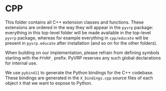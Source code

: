 # CPP

This folder contains all C++ extension classes and functions. These extensions
are ordered in the way they will appear in the `pyvrp` package: everything in
this top-level folder will be made available in the top-level `pyvrp` package,
whereas for example everything in `cpp/educate` will be present in 
`pyvrp.educate` after installation (and so on for the other folders).

When building on our implementation, please refrain from defining symbols 
starting with the `PYVRP_` prefix. PyVRP reserves any such global declarations
for internal use.

We use `pybind11` to generate the Python bindings for the C++ codebase. These
bindings are generated in the `X_bindings.cpp` source files of each object `X`
that we want to expose to Python. 
